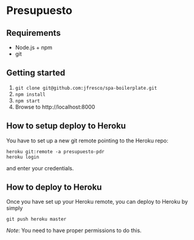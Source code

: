 # Presupuesto

## Requirements
* Node.js + npm
* git

## Getting started
1. `git clone git@github.com:jfresco/spa-boilerplate.git`
2. `npm install`
3. `npm start`
4. Browse to http://localhost:8000

## How to setup deploy to Heroku
You have to set up a new git remote pointing to the Heroku repo:
```
heroku git:remote -a presupuesto-pdr
heroku login
```
and enter your credentials.

## How to deploy to Heroku
Once you have set up your Heroku remote, you can deploy to Heroku by simply
```
git push heroku master
```
*Note*: You need to have proper permissions to do this.